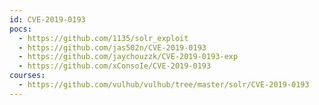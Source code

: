 ```yaml
---
id: CVE-2019-0193
pocs:
  - https://github.com/1135/solr_exploit
  - https://github.com/jas502n/CVE-2019-0193
  - https://github.com/jaychouzzk/CVE-2019-0193-exp
  - https://github.com/xConsoIe/CVE-2019-0193
courses:
  - https://github.com/vulhub/vulhub/tree/master/solr/CVE-2019-0193
---
```


